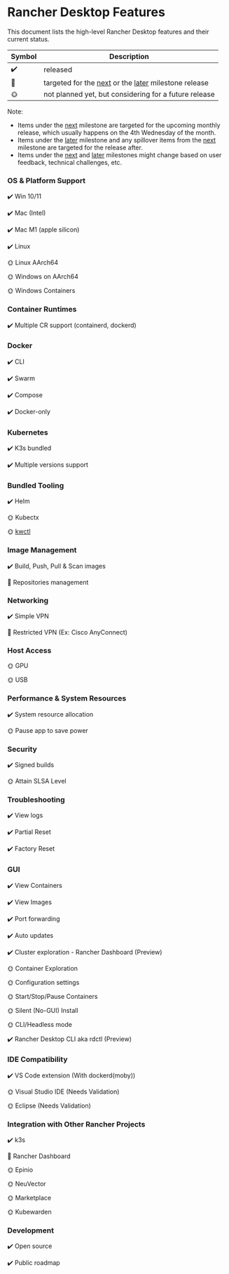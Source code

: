 # Rancher Desktop Features

This document lists the high-level Rancher Desktop features and their current status.

| Symbol | Description |
| ------------- | ---------------- |
| :heavy_check_mark: | released |
| :calendar: | targeted for the [next] or the [later] milestone release |
| :sun_with_face:| not planned yet, but considering for a future release |

Note:
- Items under the [next] milestone are targeted for the upcoming monthly release, which usually happens on the 4th Wednesday of the month.
- Items under the [later] milestone and any spillover items from the [next] milestone are targeted for the release after.
- Items under the [next] and [later] milestones might change based on user feedback, technical challenges, etc.

[next]: https://github.com/rancher-sandbox/rancher-desktop/projects/1?card_filter_query=milestone%3Anext
[later]: https://github.com/rancher-sandbox/rancher-desktop/projects/1?card_filter_query=milestone%3Alater

### OS & Platform Support

:heavy_check_mark: Win 10/11

:heavy_check_mark: Mac (Intel)

:heavy_check_mark: Mac M1 (apple silicon)

:heavy_check_mark: Linux

:sun_with_face: Linux AArch64

:sun_with_face: Windows on AArch64

:sun_with_face: Windows Containers

### Container Runtimes

:heavy_check_mark:  Multiple CR support (containerd, dockerd)

### Docker

:heavy_check_mark: CLI

:heavy_check_mark: Swarm

:heavy_check_mark: Compose

:heavy_check_mark: Docker-only

### Kubernetes

:heavy_check_mark: K3s bundled

:heavy_check_mark: Multiple versions support

### Bundled Tooling

:heavy_check_mark: Helm

:sun_with_face: Kubectx

:sun_with_face: [kwctl]

[kwctl]: https://github.com/kubewarden/kwctl

### Image Management

:heavy_check_mark: Build, Push, Pull & Scan images

:calendar: Repositories management

### Networking

:heavy_check_mark: Simple VPN

:calendar: Restricted VPN (Ex: Cisco AnyConnect)

### Host Access

:sun_with_face: GPU

:sun_with_face: USB

### Performance & System Resources

:heavy_check_mark: System resource allocation

:sun_with_face: Pause app to save power  

### Security

:heavy_check_mark: Signed builds

:sun_with_face: Attain SLSA Level

### Troubleshooting

:heavy_check_mark: View logs

:heavy_check_mark: Partial Reset

:heavy_check_mark: Factory Reset

### GUI

:heavy_check_mark: View Containers

:heavy_check_mark: View Images

:heavy_check_mark: Port forwarding

:heavy_check_mark: Auto updates

:heavy_check_mark: Cluster exploration - Rancher Dashboard (Preview)

:sun_with_face: Container Exploration

:sun_with_face: Configuration settings

:sun_with_face: Start/Stop/Pause Containers

:sun_with_face: Silent (No-GUI) Install

:sun_with_face: CLI/Headless mode

:heavy_check_mark: Rancher Desktop CLI aka rdctl (Preview)

### IDE Compatibility

:heavy_check_mark: VS Code extension (With dockerd(moby))

:sun_with_face: Visual Studio IDE (Needs Validation)

:sun_with_face: Eclipse (Needs Validation)

### Integration with Other Rancher Projects

:heavy_check_mark: k3s

:calendar: Rancher Dashboard

:sun_with_face: Epinio

:sun_with_face: NeuVector

:sun_with_face: Marketplace

:sun_with_face: Kubewarden

### Development

:heavy_check_mark: Open source

:heavy_check_mark: Public roadmap
